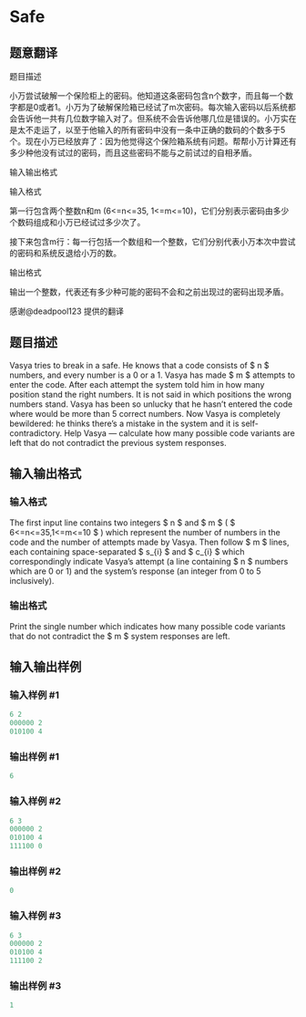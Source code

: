 # Safe

## 题意翻译

题目描述

小万尝试破解一个保险柜上的密码。他知道这条密码包含n个数字，而且每一个数字都是0或者1。小万为了破解保险箱已经试了m次密码。每次输入密码以后系统都会告诉他一共有几位数字输入对了。但系统不会告诉他哪几位是错误的。小万实在是太不走运了，以至于他输入的所有密码中没有一条中正确的数码的个数多于5个。现在小万已经放弃了：因为他觉得这个保险箱系统有问题。帮帮小万计算还有多少种他没有试过的密码，而且这些密码不能与之前试过的自相矛盾。

输入输出格式

输入格式

第一行包含两个整数n和m (6<=n<=35, 1<=m<=10)，它们分别表示密码由多少个数码组成和小万已经试过多少次了。

接下来包含m行：每一行包括一个数组和一个整数，它们分别代表小万本次中尝试的密码和系统反退给小万的数。

输出格式

输出一个整数，代表还有多少种可能的密码不会和之前出现过的密码出现矛盾。

感谢@deadpool123 提供的翻译

## 题目描述

Vasya tries to break in a safe. He knows that a code consists of $ n $ numbers, and every number is a 0 or a 1. Vasya has made $ m $ attempts to enter the code. After each attempt the system told him in how many position stand the right numbers. It is not said in which positions the wrong numbers stand. Vasya has been so unlucky that he hasn’t entered the code where would be more than 5 correct numbers. Now Vasya is completely bewildered: he thinks there’s a mistake in the system and it is self-contradictory. Help Vasya — calculate how many possible code variants are left that do not contradict the previous system responses.

## 输入输出格式

### 输入格式

The first input line contains two integers $ n $ and $ m $ ( $ 6<=n<=35,1<=m<=10 $ ) which represent the number of numbers in the code and the number of attempts made by Vasya. Then follow $ m $ lines, each containing space-separated $ s_{i} $ and $ c_{i} $ which correspondingly indicate Vasya’s attempt (a line containing $ n $ numbers which are 0 or 1) and the system’s response (an integer from 0 to 5 inclusively).

### 输出格式

Print the single number which indicates how many possible code variants that do not contradict the $ m $ system responses are left.

## 输入输出样例

### 输入样例 #1

```cpp
6 2
000000 2
010100 4

```
### 输出样例 #1

```cpp
6

```
### 输入样例 #2

```cpp
6 3
000000 2
010100 4
111100 0

```
### 输出样例 #2

```cpp
0

```
### 输入样例 #3

```cpp
6 3
000000 2
010100 4
111100 2

```
### 输出样例 #3

```cpp
1

```

